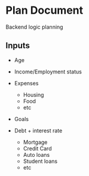 # Plan Document
Backend logic planning

## Inputs
- Age
- Income/Employment status
- Expenses
  - Housing
  - Food
  - etc
 - Goals

 - Debt + interest rate
   - Mortgage
   - Credit Card
   - Auto loans
   - Student loans
   - etc